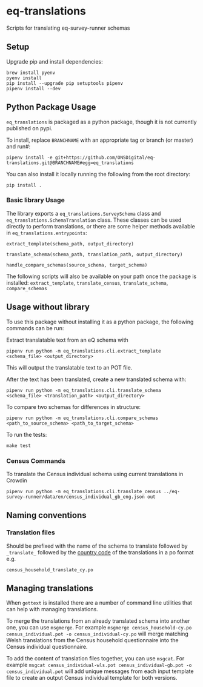 # eq-translations

Scripts for translating eq-survey-runner schemas 

## Setup

Upgrade pip and install dependencies:

```
brew install pyenv
pyenv install
pip install --upgrade pip setuptools pipenv
pipenv install --dev
```

## Python Package Usage

`eq_translations` is packaged as a python package, though it is not currently published on pypi. 

To install, replace `BRANCHNAME` with an appropriate tag or branch (or master) and run#:

```
pipenv install -e git+https://github.com/ONSDigital/eq-translations.git@BRANCHNAME#egg=eq_translations
```

You can also install it locally running the following from the root directory:

```
pip install .
```

### Basic library Usage
The library exports a `eq_translations.SurveySchema` class and `eq_translations.SchemaTranslation` class. These classes can be used directly to perform translations, or there are some helper methods available in `eq_translations.entrypoints`:

`extract_template(schema_path, output_directory)`

`translate_schema(schema_path, translation_path, output_directory)`

`handle_compare_schemas(source_schema, target_schema)`

The following scripts will also be available on your path once the package is installed: `extract_template`, `translate_census`, `translate_schema`, `compare_schemas`

## Usage without library

To use this package without installing it as a python package, the following commands can be run: 

Extract translatable text from an eQ schema with

```
pipenv run python -m eq_translations.cli.extract_template <schema_file> <output_directory>
```
This will output the translatable text to an POT file.


After the text has been translated, create a new translated schema with:

```
pipenv run python -m eq_translations.cli.translate_schema <schema_file> <translation_path> <output_directory>
```

To compare two schemas for differences in structure:

```
pipenv run python -m eq_translations.cli.compare_schemas <path_to_source_schema> <path_to_target_schema>
```

To run the tests:

```
make test
```

### Census Commands

To translate the Census individual schema using current translations in Crowdin

```
pipenv run python -m eq_translations.cli.translate_census ../eq-survey-runner/data/en/census_individual_gb_eng.json out
```

## Naming conventions

### Translation files

Should be prefixed with the name of the schema to translate followed by `_translate_` followed by the [country code](https://en.wikipedia.org/wiki/ISO_3166-1) of the translations in a po format e.g.

```
census_household_translate_cy.po
```

## Managing translations

When `gettext` is installed there are a number of command line utilities that can help with managing translations.

To merge the translations from an already translated schema into another one, you can use `msgmerge`. For example `msgmerge census_household-cy.po census_individual.pot -o census_individual-cy.po` will merge matching Welsh translations from the Census household questionnaire into the Census individual questionnaire.

To add the content of translation files together, you can use `msgcat`. For example `msgcat census_individual-wls.pot census_individual-gb.pot -o census_individual.pot` will add unique messages from each input template file to create an output Census individual template for both versions.

